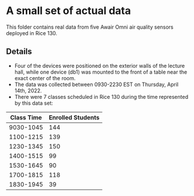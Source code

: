 # A small set of actual data
This folder contains real data from five Awair Omni air quality sensors deployed in Rice 130.

## Details
- Four of the devices were positioned on the exterior walls of the lecture hall, while one device (db1) was mounted to the front of a table near the exact center of the room.
- The data was collected between 0930-2230 EST on Thursday, April 14th, 2022.
- There were 7 classes scheduled in Rice 130 during the time represented by this data set:
 
Class Time  | Enrolled Students
------------- | -------------
9030-1045  |  144
1100-1215  |  139
1230-1345  |  150
1400-1515  |  99
1530-1645  |  90
1700-1815  |  118
1830-1945  |  39
